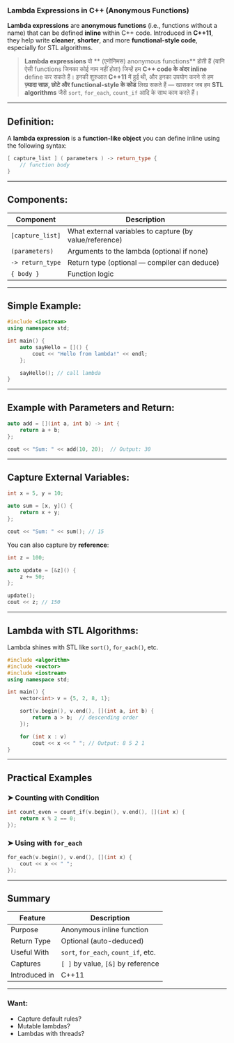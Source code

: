 ### Lambda Expressions in C++ (Anonymous Functions)

**Lambda expressions** are **anonymous functions** (i.e., functions without a name) that can be defined **inline** within C++ code. Introduced in **C++11**, they help write **cleaner**, **shorter**, and more **functional-style code**, especially for STL algorithms.
>**Lambda expressions** वो ** (एनोनिमस) anonymous functions** होती हैं (यानि ऐसी functions जिनका कोई नाम नहीं होता) जिन्हें हम **C++ code के अंदर inline** define कर सकते हैं। इनकी शुरुआत **C++11** में हुई थी, और इनका उपयोग करने से हम **ज़्यादा साफ़, छोटे और functional-style के कोड** लिख सकते हैं — खासकर जब हम **STL algorithms** जैसे `sort`, `for_each`, `count_if` आदि के साथ काम करते हैं।

---

## Definition:

A **lambda expression** is a **function-like object** you can define inline using the following syntax:

```cpp
[ capture_list ] ( parameters ) -> return_type {
    // function body
}
```

---

## Components:

| Component        | Description                                             |
| ---------------- | ------------------------------------------------------- |
| `[capture_list]` | What external variables to capture (by value/reference) |
| `(parameters)`   | Arguments to the lambda (optional if none)              |
| `-> return_type` | Return type (optional — compiler can deduce)            |
| `{ body }`       | Function logic                                          |

---

## Simple Example:

```cpp
#include <iostream>
using namespace std;

int main() {
    auto sayHello = []() {
        cout << "Hello from lambda!" << endl;
    };

    sayHello(); // call lambda
}
```

---

## Example with Parameters and Return:

```cpp
auto add = [](int a, int b) -> int {
    return a + b;
};

cout << "Sum: " << add(10, 20);  // Output: 30
```

---

## Capture External Variables:

```cpp
int x = 5, y = 10;

auto sum = [x, y]() {
    return x + y;
};

cout << "Sum: " << sum(); // 15
```

You can also capture by **reference**:

```cpp
int z = 100;

auto update = [&z]() {
    z += 50;
};

update();
cout << z; // 150
```

---

## Lambda with STL Algorithms:

Lambda shines with STL like `sort()`, `for_each()`, etc.

```cpp
#include <algorithm>
#include <vector>
#include <iostream>
using namespace std;

int main() {
    vector<int> v = {5, 2, 8, 1};

    sort(v.begin(), v.end(), [](int a, int b) {
        return a > b;  // descending order
    });

    for (int x : v)
        cout << x << " "; // Output: 8 5 2 1
}
```

---

## Practical Examples

### ➤ Counting with Condition

```cpp
int count_even = count_if(v.begin(), v.end(), [](int x) {
    return x % 2 == 0;
});
```

### ➤ Using with `for_each`

```cpp
for_each(v.begin(), v.end(), [](int x) {
    cout << x << " ";
});
```

---

## Summary

| Feature       | Description                          |
| ------------- | ------------------------------------ |
| Purpose       | Anonymous inline function            |
| Return Type   | Optional (auto-deduced)              |
| Useful With   | `sort`, `for_each`, `count_if`, etc. |
| Captures      | `[ ]` by value, `[&]` by reference   |
| Introduced in | C++11                                |

---

### Want:

* Capture default rules?
* Mutable lambdas?
* Lambdas with threads?



